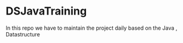 # DSJavaTraining
In this repo  we have to maintain the project daily based on the Java , Datastructure

